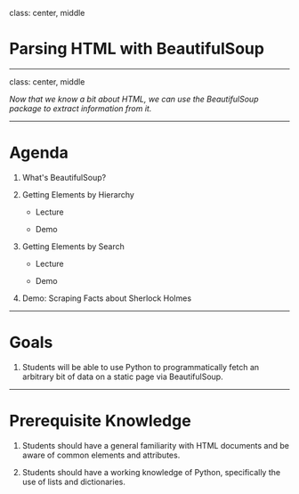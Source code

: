 class: center, middle

# Parsing HTML with BeautifulSoup

---
class: center, middle

*Now that we know a bit about HTML, we can use the BeautifulSoup package to extract information from it.*

---

# Agenda

1. What's BeautifulSoup?

2. Getting Elements by Hierarchy

    - Lecture
    
    - Demo

3. Getting Elements by Search

    - Lecture
    
    - Demo

4. Demo: Scraping Facts about Sherlock Holmes

---

# Goals

1. Students will be able to use Python to programmatically fetch an arbitrary bit of data on a static page via BeautifulSoup.

---

# Prerequisite Knowledge

1. Students should have a general familiarity with HTML documents and be aware of common elements and attributes.

2. Students should have a working knowledge of Python, specifically the use of lists and dictionaries.
